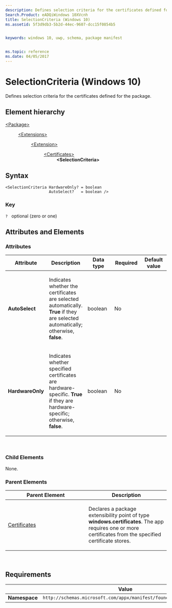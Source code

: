```yaml
---
description: Defines selection criteria for the certificates defined for the package (Windows 10).
Search.Product: eADQiWindows 10XVcnh
title: SelectionCriteria (Windows 10)
ms.assetid: 5f3d9db3-5b2d-44ec-9607-dcc15f0854b5


keywords: windows 10, uwp, schema, package manifest


ms.topic: reference
ms.date: 04/05/2017
---
```


# SelectionCriteria (Windows 10)


Defines selection criteria for the certificates defined for the package.

## Element hierarchy

<dl>
<dt><a href="element-package.md">&lt;Package&gt;</a></dt>
<dd>
<dl>
<dt><a href="element-extensions.md">&lt;Extensions&gt;</a></dt>
<dd>
<dl>
<dt><a href="element-extension.md">&lt;Extension&gt;</a></dt>
<dd>
<dl>
<dt><a href="element-certificates.md">&lt;Certificates&gt;</a></dt>
<dd><b>&lt;SelectionCriteria&gt;</b></dd>
</dl>
</dd>
</dl>
</dd>
</dl>
</dd>
</dl>

## Syntax

``` syntax
<SelectionCriteria HardwareOnly? = boolean
                   AutoSelect?   = boolean />
```

### Key

`?`   optional (zero or one)

## Attributes and Elements


### Attributes

<table>
<colgroup>
<col width="20%" />
<col width="20%" />
<col width="20%" />
<col width="20%" />
<col width="20%" />
</colgroup>
<thead>
<tr class="header">
<th>Attribute</th>
<th>Description</th>
<th>Data type</th>
<th>Required</th>
<th>Default value</th>
</tr>
</thead>
<tbody>
<tr class="odd">
<td><strong>AutoSelect</strong></td>
<td><p>Indicates whether the certificates are selected automatically. <strong>True</strong> if they are selected automatically; otherwise, <strong>false</strong>.</p></td>
<td>boolean</td>
<td>No</td>
<td></td>
</tr>
<tr class="even">
<td><strong>HardwareOnly</strong></td>
<td><p>Indicates whether specified certificates are hardware-specific. <strong>True</strong> if they are hardware-specific; otherwise, <strong>false</strong>.</p></td>
<td>boolean</td>
<td>No</td>
<td></td>
</tr>
</tbody>
</table>

 

### Child Elements

None.

### Parent Elements

<table>
<colgroup>
<col width="50%" />
<col width="50%" />
</colgroup>
<thead>
<tr class="header">
<th>Parent Element</th>
<th>Description</th>
</tr>
</thead>
<tbody>
<tr class="odd">
<td><a href="element-certificates.md">Certificates</a> </td>
<td><p>Declares a package extensibility point of type <strong>windows.certificates</strong>. The app requires one or more certificates from the specified certificate stores.</p></td>
</tr>
</tbody>
</table>

 

## Requirements

|   | Value |
|--|--|
| **Namespace** | `http://schemas.microsoft.com/appx/manifest/foundation/windows10` |


 

 



